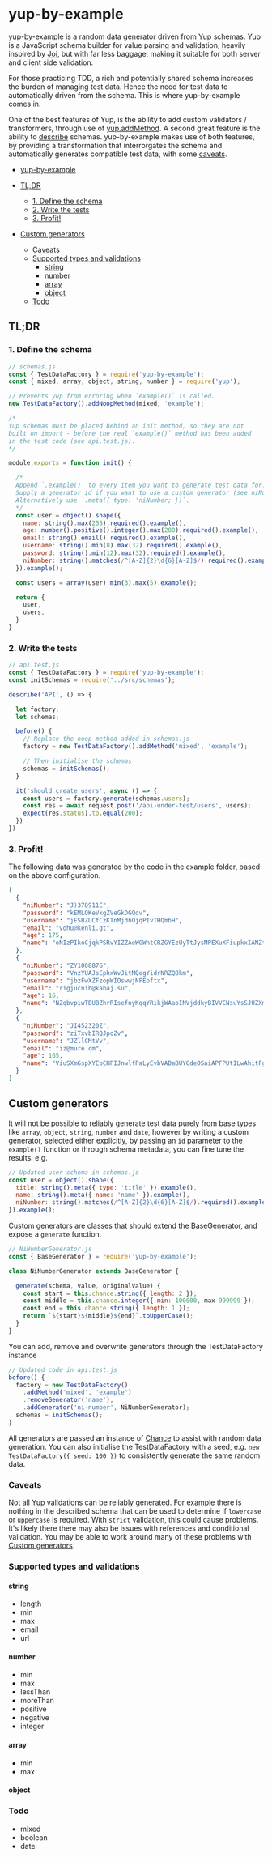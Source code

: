 # yup-by-example
yup-by-example is a random data generator driven from [Yup](https://github.com/jquense/yup) schemas. Yup is a JavaScript schema builder for value parsing and validation, heavily inspired by [Joi](https://github.com/hapijs/joi), but with far less baggage, making it suitable for both server and client side validation.

For those practicing TDD, a rich and potentially shared schema increases the burden of managing test data. Hence the need for test data to automatically driven from the schema. This is where yup-by-example comes in.

One of the best features of Yup, is the ability to add custom validators / transformers, through use of [yup.addMethod](https://github.com/jquense/yup/blob/master/README.md#yupaddmethodschematype-schema-name-string-method--schema-void). A second great feature is the ability to [describe](https://github.com/jquense/yup/blob/master/README.md#mixeddescribe-schemadescription) schemas. yup-by-example makes use of both features, by providing a transformation that interrorgates the schema and automatically generates compatible test data, with some [caveats](#caveats).

<!-- START doctoc generated TOC please keep comment here to allow auto update -->
<!-- DON'T EDIT THIS SECTION, INSTEAD RE-RUN doctoc TO UPDATE -->
- [yup-by-example](#yup-by-example)

- [TL;DR](#tldr)
  - [1. Define the schema](#1-define-the-schema)
  - [2. Write the tests](#2-write-the-tests)
  - [3. Profit!](#3-profit)
- [Custom generators](#custom-generators)
  - [Caveats](#caveats)
  - [Supported types and validations](#supported-types-and-validations)
    - [string](#string)
    - [number](#number)
    - [array](#array)
    - [object](#object)
  - [Todo](#todo)

<!-- END doctoc generated TOC please keep comment here to allow auto update -->

## TL;DR

### 1. Define the schema
```js
// schemas.js
const { TestDataFactory } = require('yup-by-example');
const { mixed, array, object, string, number } = require('yup');

// Prevents yup from erroring when `example()` is called.
new TestDataFactory().addNoopMethod(mixed, 'example');

/*
Yup schemas must be placed behind an init method, so they are not
built on import - before the real `example()` method has been added
in the test code (see api.test.js).
*/

module.exports = function init() {

  /*
  Append `.example()` to every item you want to generate test data for.
  Supply a generator id if you want to use a custom generator (see niNumber).
  Alternatively use `.meta({ type: 'niNumber; })`.
  */
  const user = object().shape({
    name: string().max(255).required().example(),
    age: number().positive().integer().max(200).required().example(),
    email: string().email().required().example(),
    username: string().min(8).max(32).required().example(),
    password: string().min(12).max(32).required().example(),
    niNumber: string().matches(/^[A-Z]{2}\d{6}[A-Z]$/).required().example('ni-number'),
  }).example();

  const users = array(user).min(3).max(5).example();

  return {
    user,
    users,
  }
}
```

### 2. Write the tests
```js
// api.test.js
const { TestDataFactory } = require('yup-by-example');
const initSchemas = require('../src/schemas');

describe('API', () => {

  let factory;
  let schemas;

  before() {
    // Replace the noop method added in schemas.js
    factory = new TestDataFactory().addMethod('mixed', 'example');

    // Then initialise the schemas
    schemas = initSchemas();
  }

  it('should create users', async () => {
    const users = factory.generate(schemas.users);
    const res = await request.post('/api-under-test/users', users);
    expect(res.status).to.equal(200);
  })
})
```

### 3. Profit!
The following data was generated by the code in the example folder, based on the above configuration.
```json
[
  {
    "niNumber": "J)378911E",
    "password": "kEMLQKeVkgZVeGkDGQov",
    "username": "jESBZUCfCzKTnMjdhOjqPIvTHQmbH",
    "email": "vohu@kenli.gt",
    "age": 175,
    "name": "oNIzPIkoCjqkPSRvYIZZAeWGWntCRZGYEzUyTtJysMPEXuXFiupkxIANZtpufxjgkRKBhybAHQeKKisVndwLVVkqpLQjyTjGWZhylwnGeOiRFBlFhgNsUiWBijvTIJPKeFYtKBEACycvhbcWDaOFhyvmCWhIPQZnmBFzJxqKMAniRDWZkusunTFOPGvqoxazjtZNFckeXHxrRxZYRhEPuYcLsnuWGafOauSVEVONcZLYKLZcTnAls"
  },
  {
    "niNumber": "ZY100887G",
    "password": "VnzYUAJsEphxWvJitMQegYidrNRZQBkm",
    "username": "jbzFwXZFzopWIOswwjNFEoftx",
    "email": "rigjucnib@kabaj.su",
    "age": 16,
    "name": "NZqbvpiwTBUBZhrRIsefnyKqqYRikjWAaoINVjddkyBIVVCNsuYsSJUZXmqJvEjSjmUewRcXuaUkXVJatiWXQFDHtvwQhhuXaoOkwlgkSaDkXzTumyWjOfXNJQNsMyeRayTyrKNhStSdhBLnJsMCbkogRuycDWFaXIIHmFpviZxaljzFDbWLSdlwqNPUGsuTEbkjIpLuYZLZdNPyHMPcPYfVHjPCvSrFxwYQWHtRlSSIjoiEzDWloyjOYqL"
  },
  {
    "niNumber": "JI452320Z",
    "password": "ziTxvbIRQJpoZv",
    "username": "JZllCMtVv",
    "email": "iz@mure.cm",
    "age": 165,
    "name": "ViuSXmGspXYEbCHPIJnwlfPaLyEvbVABaBUYCdeOSaiAPFPUtILwAhitFgWRADhJyHEebVTGiYmkWopTQLfqLxRbqnUxkFYogxyhbkTXxaXxECFupiyTSwLqydxWtqSdtKgnExjJeMvBgtRgPkwxyTmtnZKIlUXIYIGjYWnXAWxSakCrFEYpCUGAFiFudkcyeZiWzWjoXRtRSqADuWBoNEBCifGbSyOYRjNYTCNyONfjbyFYWzYxa"
  }
]
```

## Custom generators
It will not be possible to reliably generate test data purely from base types like `array`, `object`, `string`, `number` and `date`, however by writing a custom generator, selected either explicitly, by passing an `id` parameter to the `example()` function or through schema metadata, you can fine tune the results. e.g.

```js
// Updated user schema in schemas.js
const user = object().shape({
  title: string().meta({ type: 'title' }).example(),
  name: string().meta({ name: 'name' }).example(),
  niNumber: string().matches(/^[A-Z]{2}\d{6}[A-Z]$/).required().example('ni-number'),
}).example();
```

Custom generators are classes that should extend the BaseGenerator, and expose a `generate` function.
```js
// NiNumberGenerator.js
const { BaseGenerator } = require('yup-by-example');

class NiNumberGenerator extends BaseGenerator {

  generate(schema, value, originalValue) {
    const start = this.chance.string({ length: 2 });
    const middle = this.chance.integer({ min: 100000, max 999999 });
    const end = this.chance.string({ length: 1 });
    return `${start}${middle}${end}`.toUpperCase();
  }
}
```

You can add, remove and overwrite generators through the TestDataFactory instance
```js
// Updated code in api.test.js
before() {
  factory = new TestDataFactory()
    .addMethod('mixed', 'example')
    .removeGenerator('name'),
    .addGenerator('ni-number', NiNumberGenerator);
  schemas = initSchemas();
}
```
All generators are passed an instance of [Chance](https://chancejs.com/basics/integer.html) to assist with random data generation. You can also initialise the TestDataFactory with a seed, e.g. `new TestDataFactory({ seed: 100 })` to consistently generate the same random data.


### Caveats
Not all Yup validations can be reliably generated. For example there is nothing in the described schema that can be used to determine if `lowercase` or `uppercase` is required. With `strict` validation, this could cause problems. It's likely there there may also be issues with references and conditional validation. You may be able to work around many of these problems with [Custom generators](#custom-generators).

### Supported types and validations
#### string
* length
* min
* max
* email
* url

#### number
* min
* max
* lessThan
* moreThan
* positive
* negative
* integer

#### array
* min
* max

#### object

### Todo
* mixed
* boolean
* date


